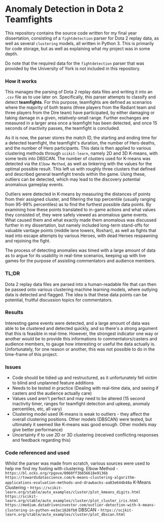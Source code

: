 # Anomaly Detection in Dota 2 Teamfights

This repository contains the source code written for my final year dissertation, consisting of a `fightdetection` parser for Dota 2 replay data, as well as several `clustering` models, all written in Python 3. This is primarily for code storage, but as well as explaining what my project was in some depth.

Do note that the required data for the `fightdetection` parser that was provided by the University of York is not included in this repository.

### How it works
This manages the parsing of Dota 2 replay data files and writing it into an `.csv` file as to use later on. Specifically, this parser attempts to classify and detect **teamfights**. For this purpose, teamfights are defined as scenarios where the majority of both teams (three players from the Radiant team and three players from the Dire team) have participated, by either damaging or taking damage in a given, relatively-small range. Further exchanges are measured in a larger area once a teamfight has been detected, and once 15 seconds of inactivity passes, the teamfight is concluded.

 As it is now, the parser stores the match ID, the starting and ending time for a detected teamfight, the teamfight's duration, the number of Hero deaths, and the number of Hero participants. This data is then applied to various clustering methods through `scikit-learn`, namely 2D and 3D K-means, with some tests into DBSCAN. The number of clusters used for K-means was detected via the `Elbow Method`, as well as tinkering with the values for the optimal possible result. This left us with roughly three clusters that defined and described general teamfight trends within the game. Using these, outliers can be detected, which may lead to the discovery potential anomalous gameplay events.

Outliers were detected in K-means by measuring the distances of points from their assigned cluster, and filtering the top percentile (usually ranging from 95-99% percentiles) as to find the furthest possible data points. By examining how these points translated to in-game actions and what values they consisted of, they were safely viewed as anomalous game events. What caused them and what exactly made them anomalous was discussed further in my dissertation, but namely included long-term stand-offs for valuable vantage points (middle lane towers, Roshan), as well as fights that lead into escape attempts by various Heroes, with dead Heroes respawning and rejoining the fight.

The process of detecting anomalies was timed with a large amount of data as to argue for its usability in real-time scenarios, keeping up with live games for the purpose of assisting commentators and audience members.


### TL;DR
Dota 2 replay data files are parsed into a human-readable file that can then be passed onto various clustering machine learning models, where outlying data is detected and flagged. The idea is that these data points can be potential, fruitful discussion topics for commentators.


### Results
Interesting game events were detected, and a large amount of data was able to be clustered and detected quickly, and so there's a strong argument that this is feasible in real-time. However, the strongest indicator one way or another would be to provide this informations to commentators/casters and audience members, to gauge how interesting or useful the data actually is. Unfortunately, for one reason or another, this was not possible to do in the time-frame of this project.

### Issues
- Code should be tidied up and restructured, as it unfortunately fell victim to blind and unplanned feature additions
- Needs to be tested in practice (Dealing with real-time data, and seeing if casters and the audience actually care)
- Values used aren't perfect and may need to be altered (15 second inactivity timer, ranges for teamfight detection and upkeep, anomaly percentiles, etc, all vary)
- Clustering model used (K-means is weak to outliers - they affect the overall clustering positions. Other models (DBSCAN) were tested, but ultimately it seemed like K-means was good enough. Other models may give better performance)
- Uncertainty if to use 2D or 3D clustering (received conflicting responses and feedback regarding this)

### Code referenced and used
Whilst the parser was made from scratch, various sources were used to help me find my footing with clustering.
Elbow Method - 
`https://bl.ocks.org/rpgove/0060ff3b656618e9136b`
`https://towardsdatascience.com/k-means-clustering-algorithm-applications-evaluation-methods-and-drawbacks-aa03e644b48a`
K-Means Clustering -
`https://scikit-learn.org/stable/auto_examples/cluster/plot_kmeans_digits.html`
`https://scikit-learn.org/stable/auto_examples/cluster/plot_cluster_iris.html`
`https://medium.datadriveninvestor.com/outlier-detection-with-k-means-clustering-in-python-ee3ac1826fb0`
DBSCAN - 
`https://scikit-learn.org/stable/auto_examples/cluster/plot_dbscan.html`